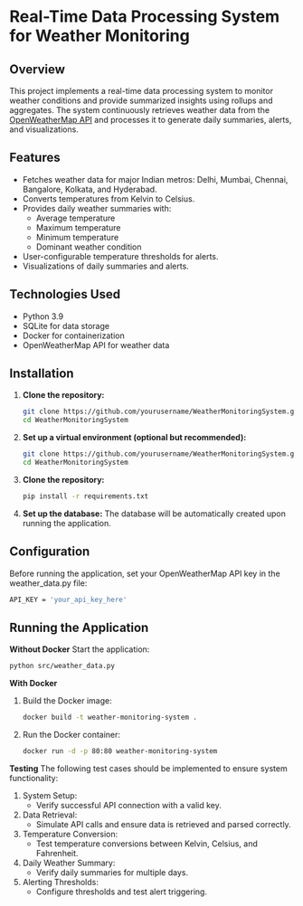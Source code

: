 # Real-Time Data Processing System for Weather Monitoring

## Overview
This project implements a real-time data processing system to monitor weather conditions and provide summarized insights using rollups and aggregates. The system continuously retrieves weather data from the [OpenWeatherMap API](https://openweathermap.org/) and processes it to generate daily summaries, alerts, and visualizations.

## Features
- Fetches weather data for major Indian metros: Delhi, Mumbai, Chennai, Bangalore, Kolkata, and Hyderabad.
- Converts temperatures from Kelvin to Celsius.
- Provides daily weather summaries with:
  - Average temperature
  - Maximum temperature
  - Minimum temperature
  - Dominant weather condition
- User-configurable temperature thresholds for alerts.
- Visualizations of daily summaries and alerts.

## Technologies Used
- Python 3.9
- SQLite for data storage
- Docker for containerization
- OpenWeatherMap API for weather data

## Installation

1. **Clone the repository:**
   ```bash
   git clone https://github.com/yourusername/WeatherMonitoringSystem.git
   cd WeatherMonitoringSystem
   
2. **Set up a virtual environment (optional but recommended):**
   ```bash
   git clone https://github.com/yourusername/WeatherMonitoringSystem.git
   cd WeatherMonitoringSystem
   ```
   
3. **Clone the repository:**
   ```bash
   pip install -r requirements.txt
   ```
   
4. **Set up the database:**
   The database will be automatically created upon running the application.

## Configuration
   Before running the application, set your OpenWeatherMap API key in the weather_data.py file:
   ```bash
   API_KEY = 'your_api_key_here'
   ```

## Running the Application
**Without Docker**
   Start the application:
   ```bash
   python src/weather_data.py
   ```
**With Docker**
1. Build the Docker image:
   ```bash
   docker build -t weather-monitoring-system .
   ```
2. Run the Docker container:
   ```bash
   docker run -d -p 80:80 weather-monitoring-system
   ```
**Testing**
The following test cases should be implemented to ensure system functionality:

1. System Setup:
    - Verify successful API connection with a valid key.
2. Data Retrieval:
    - Simulate API calls and ensure data is retrieved and parsed correctly.
3. Temperature Conversion:
    - Test temperature conversions between Kelvin, Celsius, and Fahrenheit.
4. Daily Weather Summary:
    - Verify daily summaries for multiple days.
5. Alerting Thresholds:
    - Configure thresholds and test alert triggering.



   


